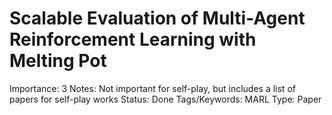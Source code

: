 # Scalable Evaluation of Multi-Agent Reinforcement Learning with Melting Pot

Importance: 3
Notes: Not important for self-play, but includes a list of papers for self-play works
Status: Done
Tags/Keywords: MARL
Type: Paper